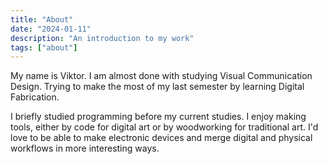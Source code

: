 ```yaml
---
title: "About"
date: "2024-01-11"
description: "An introduction to my work"
tags: ["about"]
---
```


My name is Viktor. I am almost done with studying Visual Communication Design. Trying to make the most of my last semester by learning Digital Fabrication. 

I briefly studied programming before my current studies. I enjoy making tools, either by code for digital art or by woodworking for traditional art. I'd love to be able to make electronic devices and merge digital and physical workflows in more interesting ways. 